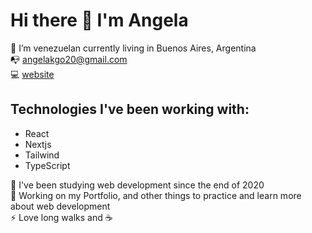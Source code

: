 # Hi there 👋 I'm Angela
🏡 I’m venezuelan currently living in Buenos Aires, Argentina
<br>📭 angelakgo20@gmail.com</br>
💻 <a href="https://portfolio-angela-goncalves.vercel.app/">website</a>

## Technologies I've been working with:
- React
- Nextjs
- Tailwind
- TypeScript

🧠 I've been studying web development since the end of 2020 <br>
💪 Working on my Portfolio, and other things to practice and learn more about web development <br>
⚡ Love long walks and ☕
